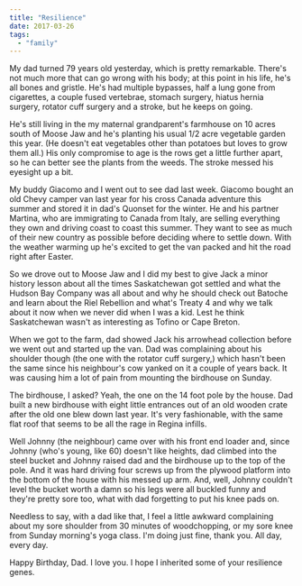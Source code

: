 ```yaml
---
title: "Resilience"
date: 2017-03-26
tags:
  - "family"
---
```


My dad turned 79 years old yesterday, which is pretty remarkable. There's not much more that can go wrong with his body; at this point in his life, he's all bones and gristle. He's had multiple bypasses, half a lung gone from cigarettes, a couple fused vertebrae, stomach surgery, hiatus hernia surgery, rotator cuff surgery and a stroke, but he keeps on going.

He's still living in the my maternal grandparent's farmhouse on 10 acres south of Moose Jaw and he's planting his usual 1/2 acre vegetable garden this year. (He doesn't eat vegetables other than potatoes but loves to grow them all.) His only compromise to age is the rows get a little further apart, so he can better see the plants from the weeds. The stroke messed his eyesight up a bit.

My buddy Giacomo and I went out to see dad last week. Giacomo bought an old Chevy camper van last year for his cross Canada adventure this summer and stored it in dad's Quonset for the winter. He and his partner Martina, who are immigrating to Canada from Italy, are selling everything they own and driving coast to coast this summer. They want to see as much of their new country as possible before deciding where to settle down. With the weather warming up he's excited to get the van packed and hit the road right after Easter.

So we drove out to Moose Jaw and I did my best to give Jack a minor history lesson about all the times Saskatchewan got settled and what the Hudson Bay Company was all about and why he should check out Batoche and learn about the Riel Rebellion and what's Treaty 4 and why we talk about it now when we never did when I was a kid. Lest he think Saskatchewan wasn't as interesting as Tofino or Cape Breton.

When we got to the farm, dad showed Jack his arrowhead collection before we went out and started up the van. Dad was complaining about his shoulder though (the one with the rotator cuff surgery,) which hasn't been the same since his neighbour's cow yanked on it a couple of years back. It was causing him a lot of pain from mounting the birdhouse on Sunday.

The birdhouse, I asked? Yeah, the one on the 14 foot pole by the house. Dad built a new birdhouse with eight little entrances out of an old wooden crate after the old one blew down last year. It's very fashionable, with the same flat roof that seems to be all the rage in Regina infills.

Well Johnny (the neighbour) came over with his front end loader and, since Johnny (who's young, like 60) doesn't like heights, dad climbed into the steel bucket and Johnny raised dad and the birdhouse up to the top of the pole. And it was hard driving four screws up from the plywood platform into the bottom of the house with his messed up arm. And, well, Johnny couldn't level the bucket worth a damn so his legs were all buckled funny and they're pretty sore too, what with dad forgetting to put his knee pads on.

Needless to say, with a dad like that, I feel a little awkward complaining about my sore shoulder from 30 minutes of woodchopping, or my sore knee from Sunday morning's yoga class. I'm doing just fine, thank you. All day, every day.

Happy Birthday, Dad. I love you. I hope I inherited some of your resilience genes.
